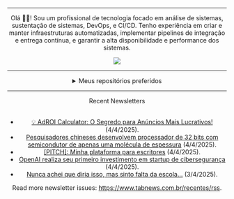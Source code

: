 <div align="center">
<hr>
<p>Olá 👋🏾! Sou um profissional de tecnologia focado em análise de sistemas, sustentação de sistemas, DevOps, e CI/CD. Tenho experiência em criar e manter infraestruturas automatizadas, implementar pipelines de integração e entrega contínua, e garantir a alta disponibilidade e performance dos sistemas.</p>
  <img src="https://media.giphy.com/media/yAGIvCiwPJn5C/giphy.gif">
<hr>
  <details>
  <summary>Meus repositórios preferidos</summary>
  <br />
  Alguns dos meus melhores repositórios:
  <br />
<br />
  <ul><li><a href=https://github.com/KubeNerd/aluratube target="_blank" rel="noopener noreferrer">KubeNerd/aluratube</a> (<b>0</b> ✨ and <b>0</b> 🍴): Aluratube - Desenvolvido durante a imersão React da Alura no final de 2022</li><li><a href=https://github.com/KubeNerd/nlw-ia target="_blank" rel="noopener noreferrer">KubeNerd/nlw-ia</a> (<b>0</b> ✨ and <b>0</b> 🍴): Projeto desenvolvido durante a NLW IA - Usando a API da OPENAI</li><li><a href=https://github.com/KubeNerd/nlw-journey-ia target="_blank" rel="noopener noreferrer">KubeNerd/nlw-journey-ia</a> (<b>0</b> ✨ and <b>0</b> 🍴): NLW IA - Agent de viagens usando python + langchain + GPT</li>
<li>More coming soon :).</li>
</ul>
  </details>
  <hr/>
    <summary>Recent Newsletters</summary>
  <br />
  <ul>
    <li><a href=https://www.tabnews.com.br/Oseias01/adroi-calculator-o-segredo-para-anuncios-mais-lucrativos target="_blank" rel="noopener noreferrer">💡 AdROI Calculator: O Segredo para Anúncios Mais Lucrativos!</a> (4/4/2025).</li><li><a href=https://www.tabnews.com.br/NewsletterOficial/pesquisadores-chineses-desenvolvem-processador-de-32-bits-com-semicondutor-de-apenas-uma-molecula-de-espessura target="_blank" rel="noopener noreferrer">Pesquisadores chineses desenvolvem processador de 32 bits com semicondutor de apenas uma molécula de espessura</a> (4/4/2025).</li><li><a href=https://www.tabnews.com.br/vorlefan/pitch-minha-plataforma-para-escritores target="_blank" rel="noopener noreferrer">[PITCH]: Minha plataforma para escritores</a> (4/4/2025).</li><li><a href=https://www.tabnews.com.br/NewsletterOficial/openai-realiza-seu-primeiro-investimento-em-startup-de-ciberseguranca target="_blank" rel="noopener noreferrer">OpenAI realiza seu primeiro investimento em startup de cibersegurança</a> (4/4/2025).</li><li><a href=https://www.tabnews.com.br/Escudo/nunca-achei-que-diria-isso-mas-sinto-falta-da-escola target="_blank" rel="noopener noreferrer">Nunca achei que diria isso, mas sinto falta da escola...</a> (3/4/2025).</li>
  </ul>
<p>Read more newsletter issues: <a href="https://www.tabnews.com.br/recentes/rss">https://www.tabnews.com.br/recentes/rss</a>.</p>
  </details>
